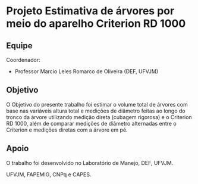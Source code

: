 # Projeto  Estimativa de árvores por meio do aparelho Criterion RD 1000

## Equipe

Coordenador:

- Professor Marcio Leles Romarco de Oliveira (DEF, UFVJM)

## Objetivo

O Objetivo do presente trabalho foi estimar o volume total de árvores com base nas variáveis altura total e medições de diâmetro feitas ao longo do tronco da árvore utilizando medição direta (cubagem rigorosa) e o Criterion RD 1000, além de comparar medições de diâmetro alternadas entre o Criterion e medições diretas com a árvore em pé.

## Apoio

O trabalho foi desenvolvido no Laboratório de Manejo, DEF, UFVJM.

UFVJM, FAPEMIG, CNPq e CAPES.
